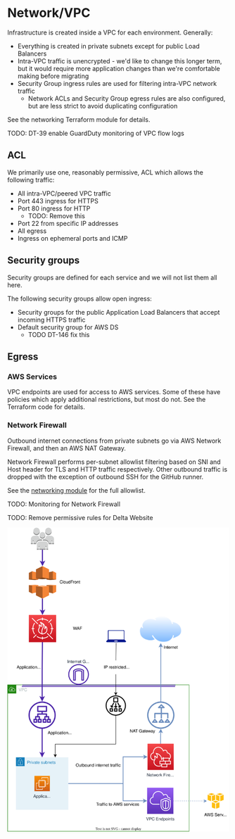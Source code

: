 # Network/VPC

Infrastructure is created inside a VPC for each environment. Generally:

* Everything is created in private subnets except for public Load Balancers
* Intra-VPC traffic is unencrypted - we'd like to change this longer term, but it would require more application changes than we're comfortable making before migrating
* Security Group ingress rules are used for filtering intra-VPC network traffic
  * Network ACLs and Security Group egress rules are also configured, but are less strict to avoid duplicating configuration

See the networking Terraform module for details.

TODO: DT-39 enable GuardDuty monitoring of VPC flow logs

## ACL

We primarily use one, reasonably permissive, ACL which allows the following traffic:

* All intra-VPC/peered VPC traffic
* Port 443 ingress for HTTPS
* Port 80 ingress for HTTP
  * TODO: Remove this
* Port 22 from specific IP addresses
* All egress
* Ingress on ephemeral ports and ICMP

## Security groups

Security groups are defined for each service and we will not list them all here.

The following security groups allow open ingress:

* Security groups for the public Application Load Balancers that accept incoming HTTPS traffic
* Default security group for AWS DS
  * TODO DT-146 fix this

## Egress

### AWS Services

VPC endpoints are used for access to AWS services.
Some of these have policies which apply additional restrictions, but most do not.
See the Terraform code for details.

### Network Firewall

Outbound internet connections from private subnets go via AWS Network Firewall, and then an AWS NAT Gateway.

Network Firewall performs per-subnet allowlist filtering based on SNI and Host header for TLS and HTTP traffic respectively.
Other outbound traffic is dropped with the exception of outbound SSH for the GitHub runner.

See the [networking module](../../terraform/modules/networking/main.tf) for the full allowlist.

TODO: Monitoring for Network Firewall

TODO: Remove permissive rules for Delta Website

![Network ingress and egress diagram](../diagrams/Network_ingress_and_egress.drawio.svg)
